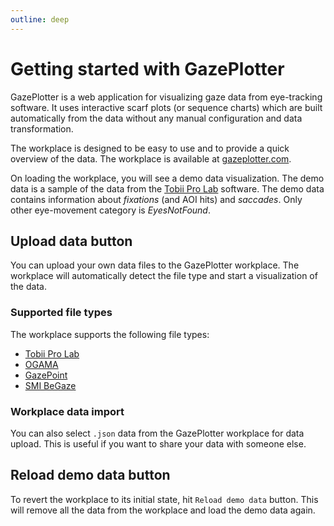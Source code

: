 ```yaml
---
outline: deep
---
```


# Getting started with GazePlotter
GazePlotter is a web application for visualizing gaze data from eye-tracking software. It uses interactive scarf plots (or sequence charts) which are built automatically from the data without any manual configuration and data transformation.

The workplace is designed to be easy to use and to provide a quick overview of the data. The workplace is available at [gazeplotter.com](https://gazeplotter.com).

On loading the workplace, you will see a demo data visualization. The demo data is a sample of the data from the [Tobii Pro Lab](./tobii-pro-lab.md) software. The demo data contains information about *fixations* (and AOI hits) and *saccades*. Only other eye-movement category is *EyesNotFound*.

## Upload data button
You can upload your own data files to the GazePlotter workplace. The workplace will automatically detect the file type and start a visualization of the data.

### Supported file types
The workplace supports the following file types:

- [Tobii Pro Lab](./tobii-pro-lab.md)
- [OGAMA](./ogama.md)
- [GazePoint](./gazepoint.md)
- [SMI BeGaze](./smi-begaze.md)

### Workplace data import
You can also select `.json` data from the GazePlotter workplace for data upload. This is useful if you want to share your data with someone else.

## Reload demo data button

To revert the workplace to its initial state, hit `Reload demo data` button. This will remove all the data from the workplace and load the demo data again.
